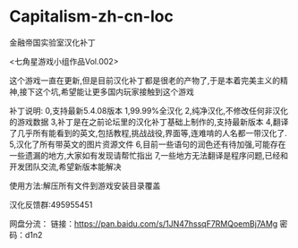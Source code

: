 # Capitalism-zh-cn-loc
金融帝国实验室汉化补丁

<七角星游戏小组作品Vol.002>

这个游戏一直在更新,但是目前汉化补丁都是很老的产物了,于是本着完美主义的精神,接下这个坑,希望能让更多国内玩家接触到这个游戏

补丁说明:
0,支持最新5.4.08版本
1,99.99%全汉化
2,纯净汉化,不修改任何非汉化的游戏数据
3,补丁是在之前论坛里的汉化补丁基础上制作的,支持最新版本
4,翻译了几乎所有能看到的英文,包括教程,挑战战役,界面等,连难啃的人名都一带汉化了.
5,汉化了所有带英文的图片资源文件
6,目前一些语句的润色还有待加强,可能存在一些遗漏的地方,大家如有发现请帮忙指出
7,一些地方无法翻译是程序问题,已经和开发团队交流,希望新版本能解决

使用方法:解压所有文件到游戏安装目录覆盖

汉化反馈群:495955451

网盘分流：
  链接：https://pan.baidu.com/s/1JN47hssqF7RMQoemBj7AMg 
  密码：d1n2
